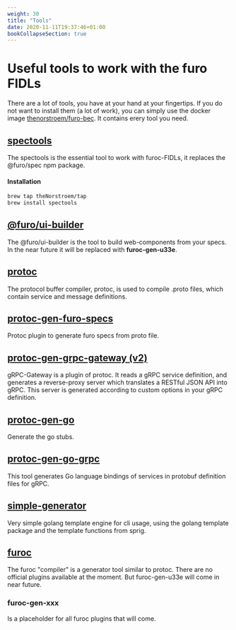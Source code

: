 ```yaml
---
weight: 30
title: "Tools"
date: 2020-11-11T19:37:46+01:00
bookCollapseSection: true
---
```

# Useful tools to work with the furo FIDLs
There are a lot of tools, you have at your hand at your fingertips. If you do not want to install them (a lot of work), you can
simply use the docker image [thenorstroem/furo-bec](/docs/tools/BEC/). It contains erery tool you need.

## [spectools](https://github.com/theNorstroem/spectools/blob/master/doc/spectools.md)
The spectools is the essential tool to work with furoc-FIDLs, it replaces the @furo/spec npm package.

#### Installation
```bash
brew tap theNorstroem/tap
brew install spectools
```

## [@furo/ui-builder](https://github.com/theNorstroem/FuroBaseComponents/tree/master/packages/furo-ui-builder)
The @furo/ui-builder is the tool to build web-components from your specs. In the near future it will be replaced with
**furoc-gen-u33e**.

## [protoc](https://github.com/protocolbuffers/protobuf)
The protocol buffer compiler, protoc, is used to compile .proto files, which contain service and message definitions. 


## [protoc-gen-furo-specs](https://github.com/theNorstroem/protoc-gen-furo-specs)
Protoc plugin to generate furo specs from proto file.

## [protoc-gen-grpc-gateway (v2)](https://grpc-ecosystem.github.io/grpc-gateway/#getting-started)
gRPC-Gateway is a plugin of protoc. It reads a gRPC service definition, and generates a reverse-proxy server which translates a RESTful JSON API into gRPC. This server is generated according to custom options in your gRPC definition.


## [protoc-gen-go](https://grpc.io/docs/languages/go/quickstart/)
Generate the go stubs.
## [protoc-gen-go-grpc](https://github.com/grpc/grpc-go/tree/master/cmd/protoc-gen-go-grpc)
This tool generates Go language bindings of services in protobuf definition files for gRPC.

## [simple-generator](https://github.com/theNorstroem/simple-generator)
Very simple golang template engine for cli usage, using the golang template package and the template functions from sprig.

## [furoc](https://github.com/theNorstroem/furoc)
The furoc "compiler" is a generator tool similar to protoc.
There are no official plugins available at the moment. But furoc-gen-u33e will come in near future.

### furoc-gen-xxx
Is a placeholder for all furoc plugins that will come.